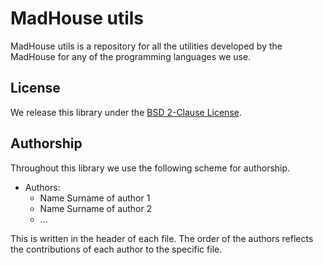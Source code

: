 # MadHouse utils

MadHouse utils is a repository for all the utilities developed by the MadHouse for any of the programming languages we use.

## License

We release this library under the [BSD 2-Clause License](LICENSE).

## Authorship

Throughout this library we use the following scheme for authorship.

- Authors:
  - Name Surname of author 1
  - Name Surname of author 2
  - …

This is written in the header of each file. The order of the authors reflects the contributions of each author to the specific file.